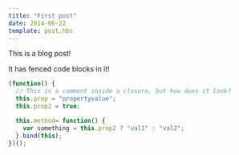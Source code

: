```yaml
---
title: "First post"
date: 2014-06-22
template: post.hbs
---
```


This is a blog post!

It has fenced code blocks in it!

```javascript
(function() {
  // This is a comment inside a closure, but how does it look?
  this.prop = "propertyvalue";
  this.prop2 = true;

  this.method= function() {
    var something = this.prop2 ? "val1" : "val2";
  }.bind(this);
})();
```